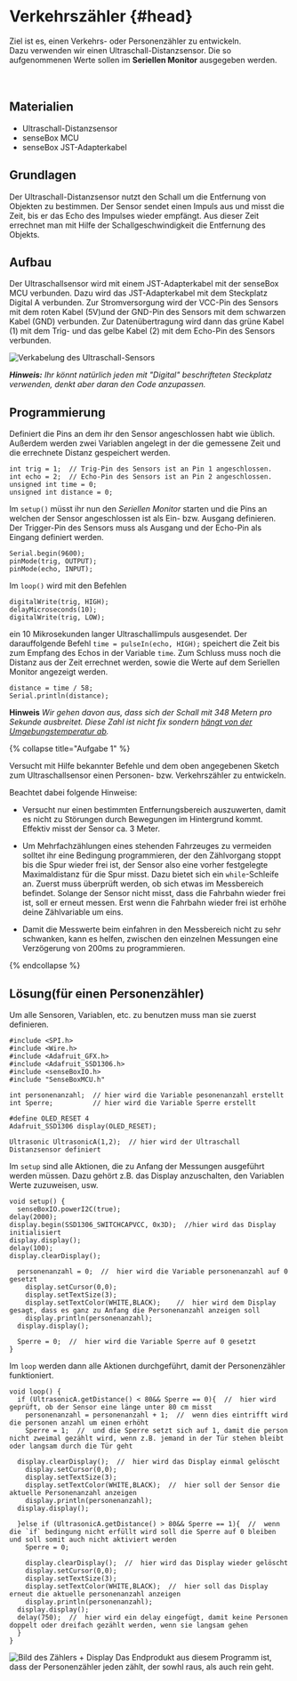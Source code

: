 # Verkehrszähler {#head}

<div class="description">
Ziel ist es, einen Verkehrs- oder Personenzähler zu entwickeln. <br>
Dazu verwenden wir einen Ultraschall-Distanzsensor.
Die so aufgenommenen Werte sollen im <b>Seriellen Monitor</b> ausgegeben werden.
</div>
<div class="line">
    <br>
    <br>
</div>

## Materialien
* Ultraschall-Distanzsensor
* senseBox MCU
* senseBox JST-Adapterkabel

## Grundlagen
Der Ultraschall-Distanzsensor nutzt den Schall um die Entfernung von Objekten zu bestimmen. Der Sensor sendet einen Impuls aus und misst die Zeit, bis er das Echo des Impulses wieder empfängt. Aus dieser Zeit errechnet man mit Hilfe der Schallgeschwindigkeit die Entfernung des Objekts.

## Aufbau
Der Ultraschallsensor wird mit einem JST-Adapterkabel mit der senseBox MCU verbunden. Dazu wird das JST-Adapterkabel mit dem Steckplatz Digital A verbunden.
Zur Stromversorgung wird der VCC-Pin des Sensors mit dem roten Kabel (5V)und der GND-Pin des Sensors mit
dem schwarzen Kabel (GND) verbunden. Zur Datenübertragung wird dann das grüne Kabel (1) mit dem Trig- und das gelbe Kabel (2) mit dem Echo-Pin des Sensors verbunden.

![Verkabelung des Ultraschall-Sensors](../../../pictures/projekte/Verkehrszaehler_v2.png)

***Hinweis:*** *Ihr könnt natürlich jeden mit "Digital" beschrifteten Steckplatz verwenden, denkt aber daran den Code anzupassen.*

## Programmierung

Definiert die Pins an dem ihr den Sensor angeschlossen habt wie üblich.
Außerdem werden zwei Variablen angelegt in der die gemessene Zeit und die errechnete Distanz gespeichert werden.

```arduino
int trig = 1;  // Trig-Pin des Sensors ist an Pin 1 angeschlossen.
int echo = 2;  // Echo-Pin des Sensors ist an Pin 2 angeschlossen.
unsigned int time = 0;
unsigned int distance = 0;
```

Im `setup()` müsst ihr nun den *Seriellen Monitor* starten und die Pins an welchen der Sensor angeschlossen ist als Ein- bzw. Ausgang definieren. Der Trigger-Pin des Sensors muss als Ausgang und der Echo-Pin als Eingang definiert werden.

```arduino
Serial.begin(9600);
pinMode(trig, OUTPUT);
pinMode(echo, INPUT);

```

Im `loop()` wird mit den Befehlen
```arduino
digitalWrite(trig, HIGH);
delayMicroseconds(10);
digitalWrite(trig, LOW);
```
ein 10 Mikrosekunden langer Ultraschallimpuls ausgesendet.
Der darauffolgende Befehl `time = pulseIn(echo, HIGH);` speichert die Zeit bis zum Empfang des Echos in der Variable `time`.
Zum Schluss muss noch die Distanz aus der Zeit errechnet werden, sowie die Werte auf dem Seriellen Monitor angezeigt werden.

```arduino
distance = time / 58;
Serial.println(distance);
```
**Hinweis** *Wir gehen davon aus, dass sich der Schall mit 348 Metern pro Sekunde ausbreitet. Diese Zahl ist nicht fix sondern [hängt von der Umgebungstemperatur ab](https://de.wikipedia.org/wiki/Schallgeschwindigkeit#Temperaturabh.C3.A4ngigkeit_in_Luft).*

{% collapse title="Aufgabe 1" %}

Versucht mit Hilfe bekannter Befehle und dem oben angegebenen Sketch zum Ultraschallsensor einen Personen- bzw. Verkehrszähler zu entwickeln.

Beachtet dabei folgende Hinweise:
- Versucht nur einen bestimmten Entfernungsbereich auszuwerten, damit es
nicht zu Störungen durch Bewegungen im Hintergrund kommt. Effektiv misst der Sensor ca. 3 Meter.

- Um Mehrfachzählungen eines stehenden Fahrzeuges zu vermeiden solltet ihr eine Bedingung programmieren, der den Zählvorgang stoppt bis die Spur wieder frei ist, der Sensor also eine vorher festgelegte Maximaldistanz für die Spur misst. Dazu bietet sich ein `while`-Schleife an. Zuerst muss überprüft werden, ob sich etwas im Messbereich befindet. Solange der Sensor nicht misst, dass die Fahrbahn wieder frei ist, soll er erneut messen. Erst wenn die Fahrbahn wieder frei ist erhöhe deine Zählvariable um eins.

- Damit die Messwerte beim einfahren in den Messbereich nicht zu sehr schwanken, kann es helfen, zwischen den einzelnen Messungen eine Verzögerung von 200ms zu programmieren.
    
{% endcollapse %}

## Lösung(für einen Personenzähler)

Um alle Sensoren, Variablen, etc. zu benutzen muss man sie zuerst definieren.
```arduino
#include <SPI.h>
#include <Wire.h>
#include <Adafruit_GFX.h>
#include <Adafruit_SSD1306.h>
#include <senseBoxIO.h>
#include "SenseBoxMCU.h"

int personenanzahl;  // hier wird die Variable pesonenanzahl erstellt
int Sperre;          // hier wird die Variable Sperre erstellt

#define OLED_RESET 4
Adafruit_SSD1306 display(OLED_RESET);

Ultrasonic UltrasonicA(1,2);  // hier wird der Ultraschall Distanzsensor definiert
```
Im `setup` sind alle Aktionen, die zu Anfang der Messungen ausgeführt werden müssen. Dazu gehört z.B. das Display anzuschalten, den Variablen Werte zuzuweisen, usw.
```arduino
void setup() {
  senseBoxIO.powerI2C(true);
delay(2000);
display.begin(SSD1306_SWITCHCAPVCC, 0x3D);  //hier wird das Display initialisiert
display.display();
delay(100);
display.clearDisplay();

  personenanzahl = 0;  //  hier wird die Variable personenanzahl auf 0 gesetzt
    display.setCursor(0,0);
    display.setTextSize(3);
    display.setTextColor(WHITE,BLACK);    //  hier wird dem Display gesagt, dass es ganz zu Anfang die Personenanzahl anzeigen soll
    display.println(personenanzahl);
  display.display();

  Sperre = 0;  //  hier wird die Variable Sperre auf 0 gesetzt
}
```
Im `loop` werden dann alle Aktionen durchgeführt, damit der Personenzähler funktioniert.
```arduino
void loop() {
  if (UltrasonicA.getDistance() < 80&& Sperre == 0){  //  hier wird geprüft, ob der Sensor eine länge unter 80 cm misst
    personenanzahl = personenanzahl + 1;  //  wenn dies eintrifft wird die personen anzahl um einen erhöht
    Sperre = 1;  //  und die Sperre setzt sich auf 1, damit die person nicht zweimal gezählt wird, wenn z.B. jemand in der Tür stehen bleibt oder langsam durch die Tür geht
    
  display.clearDisplay();  //  hier wird das Display einmal gelöscht
    display.setCursor(0,0);
    display.setTextSize(3);
    display.setTextColor(WHITE,BLACK);  //  hier soll der Sensor die aktuelle Personenanzahl anzeigen
    display.println(personenanzahl);
  display.display();
  
  }else if (UltrasonicA.getDistance() > 80&& Sperre == 1){  //  wenn die `if` bedingung nicht erfüllt wird soll die Sperre auf 0 bleiben und soll somit auch nicht aktiviert werden
    Sperre = 0;

    display.clearDisplay();  //  hier wird das Display wieder gelöscht
    display.setCursor(0,0);
    display.setTextSize(3);
    display.setTextColor(WHITE,BLACK);  //  hier soll das Display erneut die aktuelle personenanzahl anzeigen
    display.println(personenanzahl);
  display.display();
  delay(750);  //  hier wird ein delay eingefügt, damit keine Personen doppelt oder dreifach gezählt werden, wenn sie langsam gehen
  }
}
```
![Bild des Zählers + Display](../../../pictures/projekte/Personenzähler.png)
Das Endprodukt aus diesem Programm ist, dass der Personenzähler jeden zählt, der sowhl raus, als auch rein geht.
